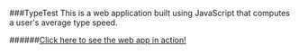 ###TypeTest
This is a web application built using JavaScript that computes a user's average type speed.

######[Click here to see the web app in action!](http://jonathandeiven.com/typetest)
